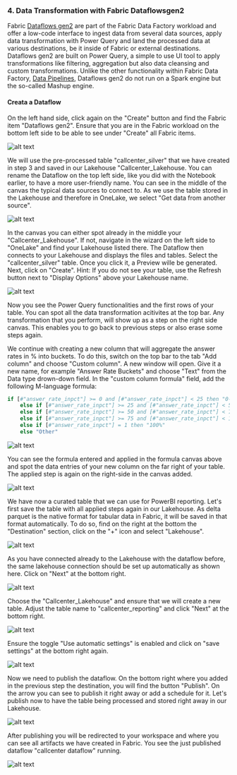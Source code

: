 ### 4. Data Transformation with Fabric Dataflowsgen2

Fabric [Dataflows gen2](https://learn.microsoft.com/en-us/fabric/data-factory/data-factory-overview#dataflows) are part of the Fabric Data Factory workload and offer a low-code interface to ingest data from several data sources, apply data transformation with Power Query and land the processed data at various destinations, be it inside of Fabric or external destinations. Dataflows gen2 are built on Power Query, a simple to use UI tool to apply transformations like filtering, aggregation but also data cleansing and custom transformations. Unlike the other functionality within Fabric Data Factory, [Data Pipelines](https://learn.microsoft.com/en-us/fabric/data-factory/data-factory-overview#data-pipelines), Dataflows gen2 do not run on a Spark engine but the so-called Mashup engine. 


#### Creata a Dataflow
On the left hand side, click again on the "Create" button and find the Fabric item "Dataflows gen2". Ensure that you are in the Fabric workload on the bottom left side to be able to see under "Create" all Fabric items.

![alt text](media/9dataflow1.png)


We will use the pre-processed table "callcenter_silver" that we have created in step 3 and saved in our Lakehouse "Callcenter_Lakehouse. You can rename the Dataflow on the top left side, like you did with the Notebook earlier, to have a more user-friendly name. You can see in the middle of the canvas the typical data sources to connect to. As we use the table stored in the Lakehouse and therefore in OneLake, we select "Get data from another source".

![alt text](media/9dataflow2.png)


In the canvas you can either spot already in the middle your "Callcenter_Lakehouse". If not, navigate in the wizard on the left side to "OneLake" and find your Lakehouse listed there. The Dataflow then connects to your Lakehouse and displays the files and tables. Select the "callcenter_silver" table. Once you click it, a Preview wille be generated. Next, click on "Create". Hint: If you do not see your table, use the Refresh button next to "Display Options" above your Lakehouse name.

![alt text](media/9dataflow3.png)


Now you see the Power Query functionalities and the first rows of your table. You can spot all the data transformation acitivites at the top bar. Any transformation that you perform, will show up as a step on the right side canvas. This enables you to go back to previous steps or also erase some steps again.

We continue with creating a new column that will aggregate the answer rates in % into buckets. To do this, switch on the top bar to the tab "Add column" and choose "Custom column". A new window will open. Give it a new name, for example "Answer Rate Buckets" and choose "Text" from the Data type drown-down field. In the "custom column formula" field, add the following M-language formula:

```Python
if [#"answer_rate_inpct"] >= 0 and [#"answer_rate_inpct"] < 25 then "0-24%"
    else if [#"answer_rate_inpct"] >= 25 and [#"answer_rate_inpct"] < 50 then "25-49%"
    else if [#"answer_rate_inpct"] >= 50 and [#"answer_rate_inpct"] < 75 then "50-74%"
    else if [#"answer_rate_inpct"] >= 75 and [#"answer_rate_inpct"] < 100 then "75-99%"
    else if [#"answer_rate_inpct"] = 1 then "100%"
    else "Other"
```

![alt text](media/9dataflow6.png)


You can see the formula entered and applied in the formula canvas above and spot the data entries of your new column on the far right of your table. The applied step is again on the right-side in the canvas added.

![alt text](media/9dataflow7.png)



We have now a curated table that we can use for PowerBI reporting. Let's first save the table with all applied steps again in our Lakehouse. As delta parquet is the native format for tabular data in Fabric, it will be saved in that format automatically. To do so, find on the right at the bottom the "Destination" section, click on the "+" icon and select "Lakehouse".

![alt text](media/9dataflow8.png)


As you have connected already to the Lakehouse with the dataflow before, the same lakehouse connection should be set up automatically as shown here. Click on "Next" at the bottom right.

![alt text](media/9dataflow9.png)


Choose the "Callcenter_Lakehouse" and ensure that we will create a new table. Adjust the table name to "callcenter_reporting" and click "Next" at the bottom right.

![alt text](media/9dataflow10.png)


Ensure the toggle "Use automatic settings" is enabled and click on "save settings" at the bottom right again. 

![alt text](media/9dataflow11.png)


Now we need to publish the dataflow. On the bottom right where you added in the previous step the destination, you will find the button "Publish". On the arrow you can see to publish it right away or add a schedule for it. Let's publish now to have the table being processed and stored right away in our Lakehouse.

![alt text](media/9dataflow12.png)


After publishing you will be redirected to your workspace and where you can see all artifacts we have created in Fabric. You see the just published dataflow "callcenter dataflow" running.

![alt text](media/9dataflow13.png)

